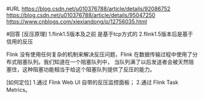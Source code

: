 
#URL
https://blog.csdn.net/u010376788/article/details/92086752
https://blog.csdn.net/u010376788/article/details/95047250
https://www.cnblogs.com/xiexiandong/p/12756035.html

#回答
[反压原理]
1.flink1.5版本及之前 是基于tcp方式的
2.flink1.5版本后是基于信用的反压

Flink 没有使用任何复杂的机制来解决反压问题，Flink 在数据传输过程中使用了分布式阻塞队列。我们知道在一个阻塞队列中，
当队列满了以后发送者会被天然阻塞住，这种阻塞功能相当于给这个阻塞队列提供了反压的能力。

[如何定位]
1.通过 Flink Web UI 自带的反压监控面板；
2.通过 Flink Task Metrics。